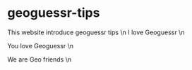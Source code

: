 # geoguessr-tips
This website introduce geoguessr tips \n
I love Geoguessr \n

You love Geoguessr \n

We are Geo friends \n
